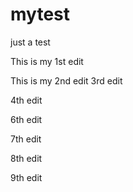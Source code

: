 # mytest
just a test

This is my 1st edit 

This is my 2nd edit
3rd edit

4th edit


6th edit

7th edit

8th edit

9th edit